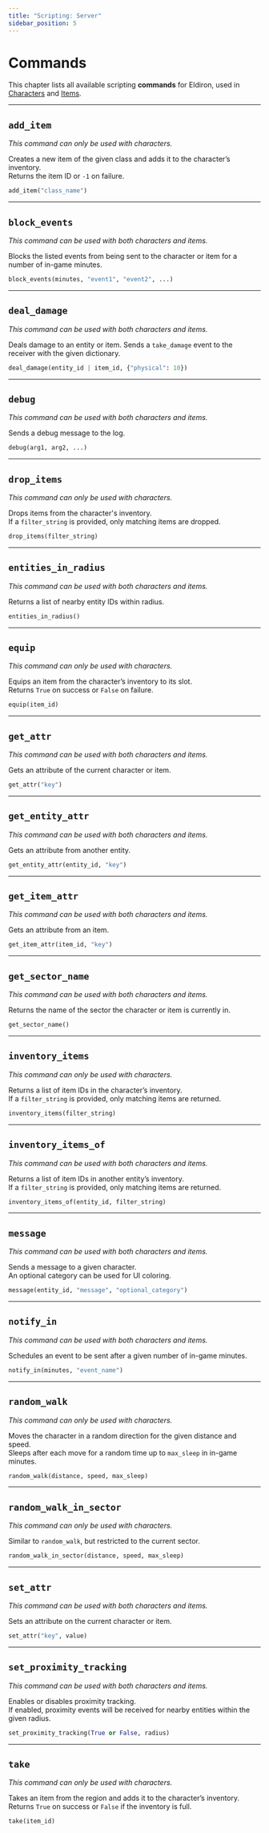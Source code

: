 ```yaml
---
title: "Scripting: Server"
sidebar_position: 5
---
```


# Commands

This chapter lists all available scripting **commands** for Eldiron, used in [Characters](/docs/creator/characters) and [Items](/docs/creator/items).

---

<!-- ## Command Index

- [`add_item`](#add_item)
- [`block_events`](#block_events)
- [`deal_damage`](#deal_damage)
- [`debug`](#debug)
- [`drop_items`](#drop_items)
- [`entities_in_radius`](#entities_in_radius)
- [`equip`](#equip)
- [`get_attr`](#get_attr)
- [`get_entity_attr`](#get_entity_attr)
- [`get_item_attr`](#get_item_attr)
- [`get_sector_name`](#get_sector_name)
- [`inventory_items`](#inventory_items)
- [`inventory_items_of`](#inventory_items_of)
- [`message`](#message)
- [`notify_in`](#notify_in)
- [`random_walk`](#random_walk)
- [`random_walk_in_sector`](#random_walk_in_sector)
- [`set_attr`](#set_attr)
- [`set_proximity_tracking`](#set_proximity_tracking)
- [`take`](#take)

--- -->

## `add_item`

*This command can only be used with characters.*

Creates a new item of the given class and adds it to the character’s inventory.  
Returns the item ID or `-1` on failure.

```python
add_item("class_name")
```

---

## `block_events`

*This command can be used with both characters and items.*

Blocks the listed events from being sent to the character or item for a number of in-game minutes.

```python
block_events(minutes, "event1", "event2", ...)
```

---

## `deal_damage`

*This command can be used with both characters and items.*

Deals damage to an entity or item. Sends a `take_damage` event to the receiver with the given dictionary.

```python
deal_damage(entity_id | item_id, {"physical": 10})
```

---

## `debug`

*This command can be used with both characters and items.*

Sends a debug message to the log.

```python
debug(arg1, arg2, ...)
```

---

## `drop_items`

*This command can only be used with characters.*

Drops items from the character's inventory.  
If a `filter_string` is provided, only matching items are dropped.

```python
drop_items(filter_string)
```

---

## `entities_in_radius`

*This command can be used with both characters and items.*

Returns a list of nearby entity IDs within radius.

```python
entities_in_radius()
```

---

## `equip`

*This command can only be used with characters.*

Equips an item from the character’s inventory to its slot.  
Returns `True` on success or `False` on failure.

```python
equip(item_id)
```

---

## `get_attr`

*This command can be used with both characters and items.*

Gets an attribute of the current character or item.

```python
get_attr("key")
```

---

## `get_entity_attr`

*This command can be used with both characters and items.*

Gets an attribute from another entity.

```python
get_entity_attr(entity_id, "key")
```

---

## `get_item_attr`

*This command can be used with both characters and items.*

Gets an attribute from an item.

```python
get_item_attr(item_id, "key")
```

---

## `get_sector_name`

*This command can be used with both characters and items.*

Returns the name of the sector the character or item is currently in.

```python
get_sector_name()
```

---

## `inventory_items`

*This command can only be used with characters.*

Returns a list of item IDs in the character’s inventory.  
If a `filter_string` is provided, only matching items are returned.

```python
inventory_items(filter_string)
```

---

## `inventory_items_of`

*This command can be used with both characters and items.*

Returns a list of item IDs in another entity’s inventory.  
If a `filter_string` is provided, only matching items are returned.

```python
inventory_items_of(entity_id, filter_string)
```

---

## `message`

*This command can be used with both characters and items.*

Sends a message to a given character.  
An optional category can be used for UI coloring.

```python
message(entity_id, "message", "optional_category")
```

---

## `notify_in`

*This command can be used with both characters and items.*

Schedules an event to be sent after a given number of in-game minutes.

```python
notify_in(minutes, "event_name")
```

---

## `random_walk`

*This command can only be used with characters.*

Moves the character in a random direction for the given distance and speed.  
Sleeps after each move for a random time up to `max_sleep` in in-game minutes.

```python
random_walk(distance, speed, max_sleep)
```

---

## `random_walk_in_sector`

*This command can only be used with characters.*

Similar to `random_walk`, but restricted to the current sector.

```python
random_walk_in_sector(distance, speed, max_sleep)
```

---

## `set_attr`

*This command can be used with both characters and items.*

Sets an attribute on the current character or item.

```python
set_attr("key", value)
```

---

## `set_proximity_tracking`

*This command can be used with both characters and items.*

Enables or disables proximity tracking.  
If enabled, proximity events will be received for nearby entities within the given radius.

```python
set_proximity_tracking(True or False, radius)
```

---

## `take`

*This command can only be used with characters.*

Takes an item from the region and adds it to the character’s inventory.  
Returns `True` on success or `False` if the inventory is full.

```python
take(item_id)
```
